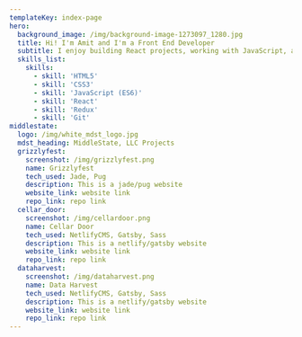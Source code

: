```yaml
---
templateKey: index-page
hero:
  background_image: /img/background-image-1273097_1280.jpg
  title: Hi! I'm Amit and I'm a Front End Developer
  subtitle: I enjoy building React projects, working with JavaScript, and making UI that looks interesting. Let's make something awesome.
  skills_list:
    skills:
      - skill: 'HTML5'
      - skill: 'CSS3'
      - skill: 'JavaScript (ES6)'
      - skill: 'React'
      - skill: 'Redux'
      - skill: 'Git'
middlestate:
  logo: /img/white_mdst_logo.jpg
  mdst_heading: MiddleState, LLC Projects
  grizzlyfest:
    screenshot: /img/grizzlyfest.png
    name: Grizzlyfest
    tech_used: Jade, Pug
    description: This is a jade/pug website
    website_link: website link
    repo_link: repo link
  cellar_door:
    screenshot: /img/cellardoor.png
    name: Cellar Door
    tech_used: NetlifyCMS, Gatsby, Sass
    description: This is a netlify/gatsby website
    website_link: website link
    repo_link: repo link
  dataharvest:
    screenshot: /img/dataharvest.png
    name: Data Harvest
    tech_used: NetlifyCMS, Gatsby, Sass
    description: This is a netlify/gatsby website
    website_link: website link
    repo_link: repo link
---
```


